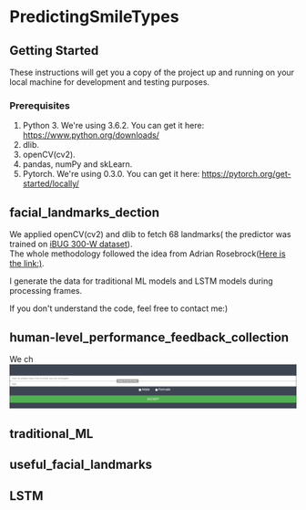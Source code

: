 # PredictingSmileTypes

## Getting Started
These instructions will get you a copy of the project up and running on your local machine for development and testing purposes.<br>
### Prerequisites
1. Python 3.  We're using 3.6.2.
You can get it here: https://www.python.org/downloads/<br>
2. dlib.<br>
3. openCV(cv2).<br>
4. pandas, numPy and skLearn.
5. Pytorch. We're using 0.3.0.
You can get it here: https://pytorch.org/get-started/locally/<br>
## facial_landmarks_dection
We applied openCV(cv2) and dlib to fetch 68 landmarks( the predictor was trained on [iBUG 300-W dataset](https://ibug.doc.ic.ac.uk/resources/facial-point-annotations/)).<br>
The whole methodology followed the idea from Adrian Rosebrock([Here is the link:)](https://www.pyimagesearch.com/2017/04/03/facial-landmarks-dlib-opencv-python/).<br>

I generate the data for traditional ML models and LSTM models during processing frames.<br>

If you don't understand the code, feel free to contact me:)

## human-level_performance_feedback_collection
We ch
![the pic](https://github.com/lwang89/PredictingSmileTypes/blob/master/human-level_performance_feedback_collection/images/1.png)
## traditional_ML


## useful_facial_landmarks


## LSTM

##
